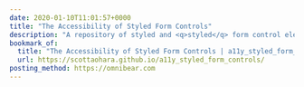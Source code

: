 ```yaml
---
date: 2020-01-10T11:01:57+0000
title: "The Accessibility of Styled Form Controls"
description: "A repository of styled and <q>styled</q> form control elements and markup patterns, and how they are announced by screen readers."
bookmark_of:
  title: "The Accessibility of Styled Form Controls | a11y_styled_form_controls"
  url: https://scottaohara.github.io/a11y_styled_form_controls/
posting_method: https://omnibear.com
---
```


